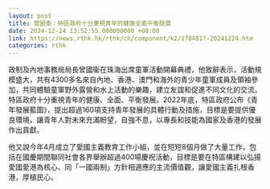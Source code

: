 ```yaml
---
layout: post
title: 曾國衞：特區政府十分重視青年的健康全面平衡發展
date: 2024-12-24 13:52:55.000000000 +08:00
link: https://news.rthk.hk/rthk/ch/component/k2/1784817-20241224.htm
categories: rthk
---
```


政制及內地事務局局長曾國衞在珠海出席童軍活動開幕典禮，他致辭表示，活動規模盛大，共有4300多名來自內地、香港、澳門和海外的青少年童軍成員及領袖參加，共同體驗童軍野外露營和水上活動的樂趣，建立友誼和促進不同文化的交流。特區政府十分重視青年的健康、全面、平衡發展。2022年底，特區政府公布《青年發展藍圖》，提出超過160項支持青年發展的具體行動及措施，目標是要提供優良環境，讓青年人對未來充滿盼望，自強不息，以專長和技能為國家及香港的發展作出貢獻。
 
他又說今年4月成立了愛國主義教育工作小組，並在短短8個月做了大量工作，包括在國慶期間聯同社會各界舉辦超過400場慶祝活動，目標是要在特區構建以弘揚愛國愛港為核心、同「一國兩制」方針相適應的主流價值觀，讓愛國主義扎根香港，厚植民心。
